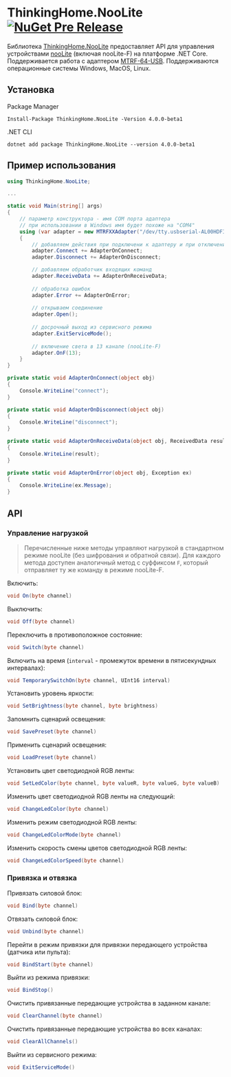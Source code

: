 # ThinkingHome.NooLite [![NuGet Pre Release](https://img.shields.io/nuget/vpre/ThinkingHome.NooLite.svg)](https://www.nuget.org/packages/ThinkingHome.NooLite)

Библиотека [ThinkingHome.NooLite](https://www.nuget.org/packages/ThinkingHome.NooLite) предоставляет API для управления устройствами [nooLite](https://www.noo.com.by/sistema-noolite.html) (включая nooLite-F) на платформе .NET Core. Поддерживается работа с адаптером [MTRF-64-USB](https://www.noo.com.by/mtrf-64-usb.html). Поддерживаются операционные системы Windows, MacOS, Linux.

## Установка

Package Manager

```
Install-Package ThinkingHome.NooLite -Version 4.0.0-beta1
```

.NET CLI

```
dotnet add package ThinkingHome.NooLite --version 4.0.0-beta1
```

## Пример использования

```csharp
using ThinkingHome.NooLite;

...

static void Main(string[] args)
{
    // параметр конструктора - имя COM порта адаптера
    // при использовании в Windows имя будет похоже на "COM4"
    using (var adapter = new MTRFXXAdapter("/dev/tty.usbserial-AL00HDFI"))
    {
        // добавляем действия при подключени к адаптеру и при отключении  
        adapter.Connect += AdapterOnConnect;
        adapter.Disconnect += AdapterOnDisconnect;

        // добавляем обработчик входящих команд
        adapter.ReceiveData += AdapterOnReceiveData;
        
        // обработка ошибок
        adapter.Error += AdapterOnError;
    
        // открываем соединение
        adapter.Open();
    
        // досрочный выход из сервисного режима
        adapter.ExitServiceMode();
    
        // включение света в 13 канале (nooLite-F)
        adapter.OnF(13);
    }
}

private static void AdapterOnConnect(object obj)
{
    Console.WriteLine("connect");
}

private static void AdapterOnDisconnect(object obj)
{
    Console.WriteLine("disconnect");
}

private static void AdapterOnReceiveData(object obj, ReceivedData result)
{
    Console.WriteLine(result);
}

private static void AdapterOnError(object obj, Exception ex)
{
    Console.WriteLine(ex.Message);
}
```

## API

### Управление нагрузкой

> Перечисленные ниже методы управляют нагрузкой в стандартном режиме nooLite (без шифрования и обратной связи). Для каждого метода доступен аналогичный метод с суффиксом `F`, который отправляет ту же команду в режиме nooLite-F.

Включить:

```csharp
void On(byte channel)
```

Выключить:

```csharp
void Off(byte channel)
```

Переключить в противоположное состояние:

```csharp
void Switch(byte channel)
```

Включить на время (`interval` - промежуток времени в пятисекундных интервалах):

```csharp
void TemporarySwitchOn(byte channel, UInt16 interval)
```

Установить уровень яркости:

```csharp
void SetBrightness(byte channel, byte brightness)
```

Запомнить сценарий освещения:

```csharp
void SavePreset(byte channel)
```

Применить сценарий освещения:

```csharp
void LoadPreset(byte channel)
```

Установить цвет светодиодной RGB ленты:

```csharp
void SetLedColor(byte channel, byte valueR, byte valueG, byte valueB)
```

Изменить цвет светодиодной RGB ленты на следующий:

```csharp
void ChangeLedColor(byte channel)
```

Изменить режим светодиодной RGB ленты:

```csharp
void ChangeLedColorMode(byte channel)
```

Изменить скорость смены цветов светодиодной RGB ленты:

```csharp
void ChangeLedColorSpeed(byte channel)
```

### Привязка и отвязка

Привязать силовой блок:

```csharp
void Bind(byte channel)
```

Отвязать силовой блок:

```csharp
void Unbind(byte channel)
```

Перейти в режим привязки для привязки передающего устройства (датчика или пульта):

```csharp
void BindStart(byte channel)
```

Выйти из режима привязки:

```csharp
void BindStop()
```

Очистить привязанные передающие устройства в заданном канале:

```csharp
void ClearChannel(byte channel)
```

Очистить привязанные передающие устройства во всех каналах:

```csharp
void ClearAllChannels()
```

Выйти из сервисного режима:

```csharp
void ExitServiceMode()
```
